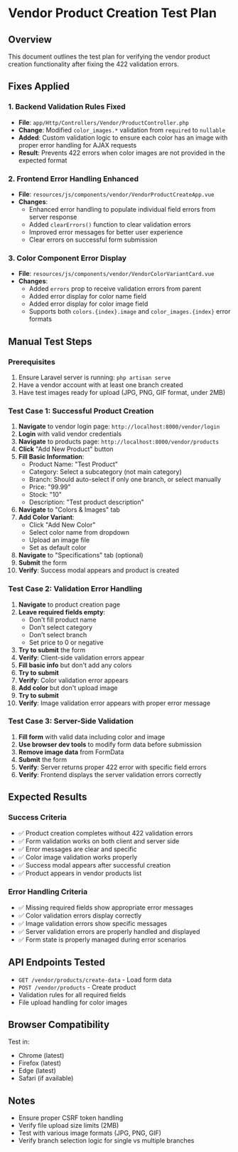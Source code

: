 # Vendor Product Creation Test Plan

## Overview
This document outlines the test plan for verifying the vendor product creation functionality after fixing the 422 validation errors.

## Fixes Applied

### 1. Backend Validation Rules Fixed
- **File**: `app/Http/Controllers/Vendor/ProductController.php`
- **Change**: Modified `color_images.*` validation from `required` to `nullable`
- **Added**: Custom validation logic to ensure each color has an image with proper error handling for AJAX requests
- **Result**: Prevents 422 errors when color images are not provided in the expected format

### 2. Frontend Error Handling Enhanced
- **File**: `resources/js/components/vendor/VendorProductCreateApp.vue`
- **Changes**:
  - Enhanced error handling to populate individual field errors from server response
  - Added `clearErrors()` function to clear validation errors
  - Improved error messages for better user experience
  - Clear errors on successful form submission

### 3. Color Component Error Display
- **File**: `resources/js/components/vendor/VendorColorVariantCard.vue`
- **Changes**:
  - Added `errors` prop to receive validation errors from parent
  - Added error display for color name field
  - Added error display for color image field
  - Supports both `colors.{index}.image` and `color_images.{index}` error formats

## Manual Test Steps

### Prerequisites
1. Ensure Laravel server is running: `php artisan serve`
2. Have a vendor account with at least one branch created
3. Have test images ready for upload (JPG, PNG, GIF format, under 2MB)

### Test Case 1: Successful Product Creation
1. **Navigate** to vendor login page: `http://localhost:8000/vendor/login`
2. **Login** with valid vendor credentials
3. **Navigate** to products page: `http://localhost:8000/vendor/products`
4. **Click** "Add New Product" button
5. **Fill Basic Information**:
   - Product Name: "Test Product"
   - Category: Select a subcategory (not main category)
   - Branch: Should auto-select if only one branch, or select manually
   - Price: "99.99"
   - Stock: "10"
   - Description: "Test product description"
6. **Navigate** to "Colors & Images" tab
7. **Add Color Variant**:
   - Click "Add New Color"
   - Select color name from dropdown
   - Upload an image file
   - Set as default color
8. **Navigate** to "Specifications" tab (optional)
9. **Submit** the form
10. **Verify**: Success modal appears and product is created

### Test Case 2: Validation Error Handling
1. **Navigate** to product creation page
2. **Leave required fields empty**:
   - Don't fill product name
   - Don't select category
   - Don't select branch
   - Set price to 0 or negative
3. **Try to submit** the form
4. **Verify**: Client-side validation errors appear
5. **Fill basic info** but don't add any colors
6. **Try to submit**
7. **Verify**: Color validation error appears
8. **Add color** but don't upload image
9. **Try to submit**
10. **Verify**: Image validation error appears with proper error message

### Test Case 3: Server-Side Validation
1. **Fill form** with valid data including color and image
2. **Use browser dev tools** to modify form data before submission
3. **Remove image data** from FormData
4. **Submit** the form
5. **Verify**: Server returns proper 422 error with specific field errors
6. **Verify**: Frontend displays the server validation errors correctly

## Expected Results

### Success Criteria
- ✅ Product creation completes without 422 validation errors
- ✅ Form validation works on both client and server side
- ✅ Error messages are clear and specific
- ✅ Color image validation works properly
- ✅ Success modal appears after successful creation
- ✅ Product appears in vendor products list

### Error Handling Criteria
- ✅ Missing required fields show appropriate error messages
- ✅ Color validation errors display correctly
- ✅ Image validation errors show specific messages
- ✅ Server validation errors are properly handled and displayed
- ✅ Form state is properly managed during error scenarios

## API Endpoints Tested
- `GET /vendor/products/create-data` - Load form data
- `POST /vendor/products` - Create product
- Validation rules for all required fields
- File upload handling for color images

## Browser Compatibility
Test in:
- Chrome (latest)
- Firefox (latest)
- Edge (latest)
- Safari (if available)

## Notes
- Ensure proper CSRF token handling
- Verify file upload size limits (2MB)
- Test with various image formats (JPG, PNG, GIF)
- Verify branch selection logic for single vs multiple branches
